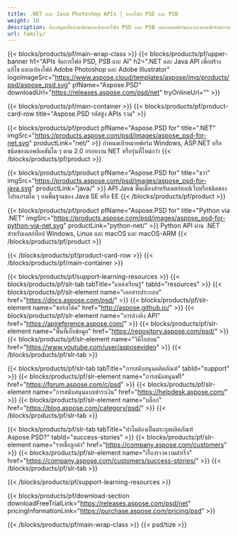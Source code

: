 ```yaml
---
title: .NET และ Java Photoshop APIs | แยกไฟล์ PSD และ PSB
weight: 10
description: ห้องสมุดเพื่ออ่านเขียนและส่งออกไฟล์ PSD และ PSB บนแพลตฟอร์มหลายแพลตฟอร์มสารสกัดและจัดการเลเยอร์โดยไม่ต้องติดตั้ง Photoshop
url: family/
---
```


{{< blocks/products/pf/main-wrap-class >}}
{{< blocks/products/pf/upper-banner h1="APIs จัดการไฟล์ PSD, PSB และ AI" h2=".NET และ Java API เพื่อสร้าง แก้ไข และแปลงไฟล์ Adobe Photoshop และ Adobe Illustrator" logoImageSrc="https://www.aspose.cloud/templates/aspose/img/products/psd/aspose_psd.svg" pfName="Aspose.PSD" downloadUrl="https://releases.aspose.com/psd/net" tryOnlineUrl="" >}}

{{< blocks/products/pf/main-container >}}
{{< blocks/products/pf/product-card-row title="Aspose.PSD รหัสสูง APIs รวม" >}}

{{< blocks/products/pf/product pfName="Aspose.PSD for" title=".NET" imgSrc="https://products.aspose.com/psd/images/aspose_psd-for-net.svg" productLink="net/" >}}
กำหนดเป้าหมายฟอร์ม Windows, ASP.NET หรือชนิดของแอพลิเคชันใด ๆ ตาม 2.0 กรอบงาน NET หรือรุ่นที่ใหม่กว่า
{{< /blocks/products/pf/product >}}

{{< blocks/products/pf/product pfName="Aspose.PSD for" title="ชวา" imgSrc="https://products.aspose.com/psd/images/aspose_psd-for-java.svg" productLink="java/" >}}
API Java พื้นเมืองสำหรับเดสก์ทอปเว็บหรือชนิดของโปรแกรมใด ๆ บนพื้นฐานของ Java SE หรือ EE
{{< /blocks/products/pf/product >}}

{{< blocks/products/pf/product pfName="Aspose.PSD for" title="Python via .NET" imgSrc="https://products.aspose.com/psd/images/aspose_psd-for-python-via-net.svg" productLink="python-net/" >}}
Python API ผ่าน .NET สำหรับเดสก์ท็อป Windows, Linux และ macOS และ macOS-ARM
{{< /blocks/products/pf/product >}}

{{< /blocks/products/pf/product-card-row >}}
{{< /blocks/products/pf/main-container >}}

{{< blocks/products/pf/support-learning-resources >}}
{{< blocks/products/pf/slr-tab tabTitle="แหล่งเรียนรู้" tabId="resources" >}}
{{< blocks/products/pf/slr-element name="เอกสารประกอบ" href="https://docs.aspose.com/psd/" >}}
{{< blocks/products/pf/slr-element name="ซอร์สโค้ด" href="http://aspose.github.io/" >}}
{{< blocks/products/pf/slr-element name="การอ้างอิง API" href="https://apireference.aspose.com/" >}}
{{< blocks/products/pf/slr-element name="พื้นที่เก็บข้อมูล" href="https://repository.aspose.com/psd/" >}}
{{< blocks/products/pf/slr-element name="วิดีโอสอน" href="https://www.youtube.com/user/asposevideo" >}}
{{< /blocks/products/pf/slr-tab >}}

{{< blocks/products/pf/slr-tab tabTitle="การสนับสนุนผลิตภัณฑ์" tabId="support" >}}
{{< blocks/products/pf/slr-element name="การสนับสนุนฟรี" href="https://forum.aspose.com/c/psd" >}}
{{< blocks/products/pf/slr-element name="การสนับสนุนแบบชำระเงิน" href="https://helpdesk.aspose.com/" >}}
{{< blocks/products/pf/slr-element name="บล็อก" href="https://blog.aspose.com/category/psd/" >}}
{{< /blocks/products/pf/slr-tab >}}

{{< blocks/products/pf/slr-tab tabTitle="ทำไมต้องเป็นตระกูลผลิตภัณฑ์ Aspose.PSD?" tabId="success-stories" >}}
{{< blocks/products/pf/slr-element name="รายชื่อลูกค้า" href="https://company.aspose.com/customers" >}}
{{< blocks/products/pf/slr-element name="เรื่องราวความสำเร็จ" href="https://company.aspose.com/customers/success-stories/" >}}
{{< /blocks/products/pf/slr-tab >}}

{{< /blocks/products/pf/support-learning-resources >}}

{{< blocks/products/pf/download-section downloadFreeTrialLink="https://releases.aspose.com/psd/net" pricingInformationLink="https://purchase.aspose.com/pricing/psd" >}}

{{< /blocks/products/pf/main-wrap-class >}}
{{< psd/tize >}}

